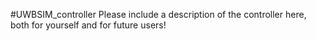 #UWBSIM_controller
Please include a description of the controller here, both for yourself and for future users!
